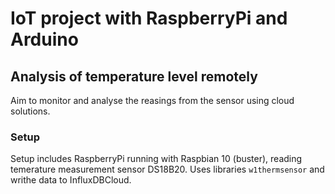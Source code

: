 # IoT project with RaspberryPi and Arduino


## Analysis of temperature level remotely
Aim to monitor and analyse the reasings from the sensor using cloud solutions.


### Setup
Setup includes RaspberryPi running with Raspbian 10 (buster), reading temerature measurement sensor DS18B20.
Uses libraries ```w1thermsensor``` and writhe data to InfluxDBCloud.

